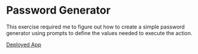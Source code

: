 # Password Generator

This exercise required me to figure out how to create a simple password generator using prompts to define the values needed to execute the action.

[Deployed App](https://helloam.github.io/passwordgenerator/)


